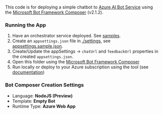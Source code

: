 This code is for deploying a simple chatbot to [Azure AI Bot Service](https://azure.microsoft.com/en-us/products/ai-services/ai-bot-service) using the [Microsoft Bot Framework Composer](https://learn.microsoft.com/en-us/composer/introduction?tabs=v2x) (v2.1.2).

### Running the App
1. Have an orchestrator service deployed. See [samples](/LangChain/).
2. Create an `appsettings.json` file in [./settings](./settings/), see [appsettings.sample.json](./settings/appsettings.sample.json).
3. Create/Update the appSettings → `chatUrl` and `feedbackUrl` properties in the created `appsettings.json`.
3. Open this folder using the [Microsoft Bot Framework Composer](https://learn.microsoft.com/en-us/composer/introduction?tabs=v2x)
4. Run locally or deploy to your Azure subscription using the tool (see [documentation](https://learn.microsoft.com/en-us/composer/))

### Bot Composer Creation Settings
- Language: **NodeJS (Preview)**
- Template: **Empty Bot**
- Runtime Type: **Azure Web App**
